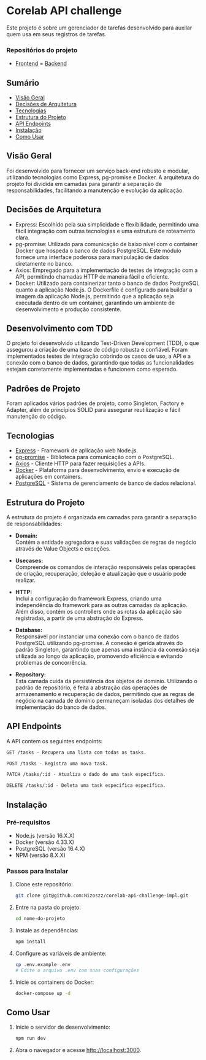 # Corelab API challenge

Este projeto é sobre um gerenciador de tarefas desenvolvido para auxilar quem usa em seus registros de tarefas.

### Repositórios do projeto
- [Frontend](https://github.com/corelabbr/corelab-web-challenge)
= [Backend](https://github.com/corelabbr/corelab-api-challenge)

## Sumário

- [Visão Geral](#generalview)
- [Decisões de Arquitetura](#achitecturedecisions)
- [Tecnologias](#technologies)
- [Estrutura do Projeto](#projectstructure)
- [API Endpoints](#api-endpoints)
- [Instalação](#installation)
- [Como Usar](#howtouse)

## Visão Geral

Foi desenvolvido para fornecer um serviço back-end robusto e modular, utilizando tecnologias como Express, pg-promise e Docker. A arquitetura do projeto foi dividida em camadas para garantir a separação de responsabilidades, facilitando a manutenção e evolução da aplicação.

## Decisões de Arquitetura

- Express: Escolhido pela sua simplicidade e flexibilidade, permitindo uma fácil integração com outras tecnologias e uma estrutura de roteamento clara.
- pg-promise: Utilizado para comunicação de baixo nível com o container Docker que hospeda o banco de dados PostgreSQL. Este módulo fornece uma interface poderosa para manipulação de dados diretamente no banco.
- Axios: Empregado para a implementação de testes de integração com a API, permitindo chamadas HTTP de maneira fácil e eficiente.
- Docker: Utilizado para containerizar tanto o banco de dados PostgreSQL quanto a aplicação Node.js. O Dockerfile é configurado para buildar a imagem da aplicação Node.js, permitindo que a aplicação seja executada dentro de um container, garantindo um ambiente de desenvolvimento e produção consistente.

## Desenvolvimento com TDD

O projeto foi desenvolvido utilizando Test-Driven Development (TDD), o que assegurou a criação de uma base de código robusta e confiável. Foram implementados testes de integração cobrindo os casos de uso, a API e a conexão com o banco de dados, garantindo que todas as funcionalidades estejam corretamente implementadas e funcionem como esperado.

## Padrões de Projeto

Foram aplicados vários padrões de projeto, como Singleton, Factory e Adapter, além de princípios SOLID para assegurar reutilização e fácil manutenção do código.

## Tecnologias

- [Express](https://expressjs.com/) - Framework de aplicação web Node.js.
- [pg-promise](https://vitaly-t.github.io/pg-promise/) - Biblioteca para comunicação com o PostgreSQL.
- [Axios](https://axios-http.com/) - Cliente HTTP para fazer requisições a APIs.
- [Docker](https://www.docker.com/) - Plataforma para desenvolvimento, envio e execução de aplicações em containers.
- [PostgreSQL](https://www.postgresql.org/) - Sistema de gerenciamento de banco de dados relacional.

## Estrutura do Projeto

A estrutura do projeto é organizada em camadas para garantir a separação de responsabilidades:

- **Domain:**  
  Contém a entidade agregadora e suas validações de regras de negócio através de Value Objects e exceções.

- **Usecases:**  
  Compreende os comandos de interação responsáveis pelas operações de criação, recuperação, deleção e atualização que o usuário pode realizar.

- **HTTP:**  
  Inclui a configuração do framework Express, criando uma independência do framework para as outras camadas da aplicação. Além disso, contém os controllers onde as rotas da aplicação são registradas, a partir de uma abstração do Express.

- **Database:**  
  Responsável por instanciar uma conexão com o banco de dados PostgreSQL utilizando pg-promise. A conexão é gerida através do padrão Singleton, garantindo que apenas uma instância da conexão seja utilizada ao longo da aplicação, promovendo eficiência e evitando problemas de concorrência.

- **Repository:**  
  Esta camada cuida da persistência dos objetos de domínio. Utilizando o padrão de repositório, é feita a abstração das operações de armazenamento e recuperação de dados, permitindo que as regras de negócio na camada de domínio permaneçam isoladas dos detalhes de implementação do banco de dados.

## API Endpoints

A API contem os seguintes endpoints:

```markdown
GET /tasks - Recupera uma lista com todas as tasks.

POST /tasks - Registra uma nova task.

PATCH /tasks/:id - Atualiza o dado de uma task específica.

DELETE /tasks/:id - Deleta uma task especifica específica.
```

## Instalação

### Pré-requisitos

- Node.js (versão 16.X.X)
- Docker (versão 4.33.X)
- PostgreSQL (versão 16.4.X)
- NPM (versão 8.X.X)

### Passos para Instalar

1. Clone este repositório:
   ```bash
   git clone git@github.com:Nizoszz/corelab-api-challenge-impl.git
   ```
2. Entre na pasta do projeto:

   ```bash
   cd nome-do-projeto
   ```

3. Instale as dependências:

   ```bash
   npm install
   ```

4. Configure as variáveis de ambiente:

   ```bash
   cp .env.example .env
   # Edite o arquivo .env com suas configurações
   ```

5. Inicie os containers do Docker:

   ```bash
   docker-compose up -d
   ```

## Como Usar

1. Inicie o servidor de desenvolvimento:

   ```bash
   npm run dev
   ```

2. Abra o navegador e acesse [http://localhost:3000](http://localhost:3000).
